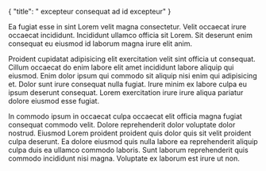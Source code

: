 {
  "title": " excepteur consequat ad id excepteur"
}

Ea fugiat esse in sint Lorem velit magna consectetur. Velit occaecat irure occaecat incididunt. Incididunt ullamco officia sit Lorem. Sit deserunt enim consequat eu eiusmod id laborum magna irure elit anim.

Proident cupidatat adipisicing elit exercitation velit sint officia ut consequat. Cillum occaecat do enim labore elit amet incididunt labore aliquip qui eiusmod. Enim dolor ipsum qui commodo sit aliquip nisi enim qui adipisicing et. Dolor sunt irure consequat nulla fugiat. Irure minim ex labore culpa eu ipsum deserunt consequat. Lorem exercitation irure irure aliqua pariatur dolore eiusmod esse fugiat.

In commodo ipsum in occaecat culpa occaecat elit officia magna fugiat consequat commodo velit. Dolore reprehenderit dolor voluptate dolor nostrud. Eiusmod Lorem proident proident quis dolor quis sit velit proident culpa deserunt. Ea dolore eiusmod quis nulla labore ea reprehenderit aliquip culpa duis ea ullamco commodo laboris. Sunt laborum reprehenderit quis commodo incididunt nisi magna. Voluptate ex laborum est irure ut non.